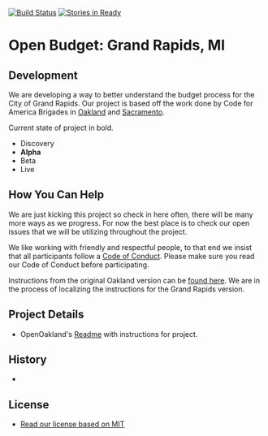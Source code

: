 [![Build Status](https://travis-ci.org/Allen616/openbudgetgr.svg?branch=master)](https://travis-ci.org/Allen616/openbudgetgr)
[![Stories in Ready](https://badge.waffle.io/Allen616/openbudgetgr.svg?label=ready&title=Ready)](http://waffle.io/Allen616/openbudgetgr)

# Open Budget: Grand Rapids, MI



## Development

We are developing a way to better understand the budget process for the City of Grand Rapids. Our project is based off the work done by Code for America Brigades in [Oakland](http://openbudgetoakland.org/) and [Sacramento](http://openbudgetsac.org/).

Current state of project in bold.

- Discovery
- **Alpha**
- Beta
- Live

## How You Can Help

We are just kicking this project so check in here often, there will be many more ways as we progress. For now the best place is to check our open issues that we will be utilizing throughout the project.

We like working with friendly and respectful people, to that end we insist that all participants follow a [Code of Conduct](https://github.com/friendlycode/codeofconduct/blob/master/README.md). Please make sure you read our Code of Conduct before participating.

Instructions from the original Oakland version can be [found here](https://github.com/friendlycode/openbudgetgr/blob/master/instructions.md). We are in the process of localizing the instructions for the Grand Rapids version.

## Project Details

- OpenOakland's [Readme](https://github.com/openoakland/openbudgetoakland/blob/master/README.md) with instructions for project.



## History

- ​

## License

- [Read our license based on MIT](https://github.com/friendlycode/openbudgetgr/blob/master/License.md)
